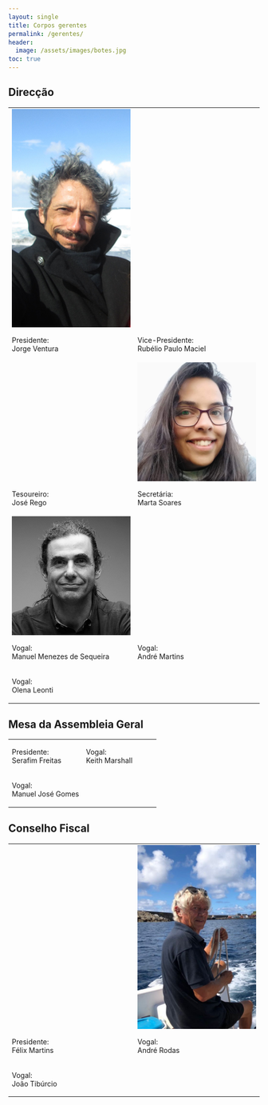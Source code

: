 ```yaml
---
layout: single
title: Corpos gerentes
permalink: /gerentes/
header:
  image: /assets/images/botes.jpg
toc: true
---
```


## Direcção

<table>
  <tr>
    <td style="vertical-align: bottom; width: 50%;">
      <a href="/assets/images/jorge.jpg"><img src="/assets/images/jorge.jpg"></a>
      <p>Presidente:<br/>Jorge Ventura<br/><a href="https://twitter.com/joxventura" target="_blank"><span class="fab fa-fw fa-twitter"></span></a><a href="https://www.facebook.com/jorge.ventura.98" target="_blank"><span class="fab fa-fw fa-facebook"></span></a></p>
    </td>
    <td style="vertical-align: bottom; width: 50%;">
      <p>Vice-Presidente:<br/>Rubélio Paulo Maciel<br/><a href="https://www.facebook.com/profile.php?id=100006167057160" target="_blank"><span class="fab fa-fw fa-facebook"></span></a></p>
    </td>
  </tr>
  <tr>
    <td style="vertical-align: bottom;">
      <p>Tesoureiro:<br/>José Rego</p>
    </td>
    <td style="vertical-align: bottom">
      <a href="/assets/images/marta.jpg"><img src="/assets/images/marta.jpg"></a>
      <p>Secretária:<br/>Marta Soares<br/><a href="https://www.facebook.com/marta.soares.790256" target="_blank"><span class="fab fa-fw fa-facebook"></span></a><a href="https://www.instagram.com/martasgsoares/" target="_blank"><span class="fab fa-fw fa-instagram"></span></a><a href="https://www.linkedin.com/in/martasgsoares/" target="_blank"><span class="fab fa-fw fa-linkedin"></span></a></p>
    </td>
  </tr>
  <tr>
    <td style="vertical-align: bottom;">
      <a href="/assets/images/manuel.jpg"><img src="/assets/images/manuel.jpg"></a>
      <p>Vogal:<br/>Manuel Menezes de Sequeira<br/><a href="https://twitter.com/Hairsplitter" target="_blank"><span class="fab fa-fw fa-twitter"></span></a><a href="https://www.facebook.com/mmsequeira" target="_blank"><span class="fab fa-fw fa-facebook"></span></a><a href="https://www.instagram.com/mmsequeira/" target="_blank"><span class="fab fa-fw fa-instagram"></span></a><a href="https://github.com/MMSequeira" target="_blank"><span class="fab fa-fw fa-github"></span></a><a href="https://www.linkedin.com/in/mmsequeira/" target="_blank"><span class="fab fa-fw fa-linkedin"></span></a></p>
    </td>
    <td style="vertical-align: bottom">
      <p>Vogal:<br/>André Martins</p>
    </td>
  </tr>
  <tr>
    <td style="vertical-align: bottom;">
      <p>Vogal:<br/>Olena Leonti</p>
    </td>
  </tr>
</table>

## Mesa da Assembleia Geral

<table>
  <tr>
    <td style="vertical-align: bottom; width: 50%;">
      <p>Presidente:<br/>Serafim Freitas</p>
    </td>
    <td style="vertical-align: bottom; width: 50%;">
      <p>Vogal:<br/>Keith Marshall</p>
    </td>
  </tr>
  <tr>
    <td style="vertical-align: bottom;">
      <p>Vogal:<br/>Manuel José Gomes</p>
    </td>
  </tr>
</table>

## Conselho Fiscal

<table>
  <tr>
    <td style="vertical-align: bottom; width: 50%;">
      <p>Presidente:<br/>Félix Martins</p>
    </td>
    <td style="vertical-align: bottom; width: 50%;">
      <a href="/assets/images/andrerodas.jpg"><img src="/assets/images/andrerodas.jpg"></a>
      <p>Vogal:<br/>André Rodas<br/><a href="https://www.facebook.com/profile.php?id=100012364506863" target="_blank"><span class="fab fa-fw fa-facebook"></span></a></p>
    </td>
  </tr>
  <tr>
    <td style="vertical-align: bottom;">
      <p>Vogal:<br/>João Tibúrcio</p>
    </td>
  </tr>
</table>